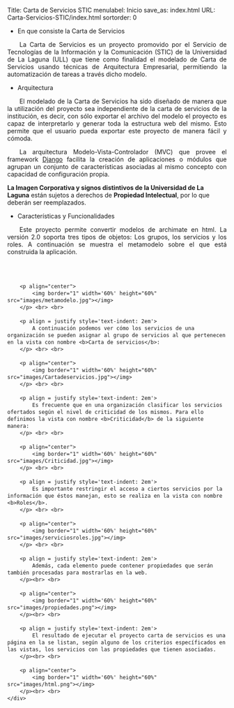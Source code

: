 Title: Carta de Servicios STIC
menulabel: Inicio
save_as: index.html
URL: Carta-Servicios-STIC/index.html
sortorder: 0

<div class="section">
    <ul class="nav nav-tabs header">
        <li class="active">En que consiste la Carta de Servicios</li>
    </ul>
    <div class="content">
		<p align = justify style='text-indent: 2em'>
			La Carta de Servicios es un proyecto promovido por el Servicio de Tecnologías de la Información y la Comunicación (STIC) de la Universidad de La Laguna (ULL) que tiene como finalidad el modelado de Carta de Servicios usando técnicas de Arquitectura Empresarial, permitiendo la automatización de tareas a través dicho modelo.
        </p>
    </div>
</div>
<div class="section">
    <ul class="nav nav-tabs header">
        <li class="active">Arquitectura</li>
    </ul>
    <div class="content">
		<p align = justify style='text-indent: 2em'>
			El modelado de la Carta de Servicios ha sido diseñado de manera que la utilización del proyecto sea independiente de la carta de servicios de la institución, es decir, con sólo exportar el archivo del modelo el proyecto es capaz de interpretarlo y generar toda la estructura web del mismo. Esto permite que el usuario pueda exportar este proyecto de manera fácil y cómoda.
        </p>
		<p align = justify style='text-indent: 2em'>
			La arquitectura Modelo-Vista-Controlador (MVC) que provee el framework <a href="https://www.djangoproject.com/" target="_blank">Django</a> facilita la creación de
            aplicaciones o módulos que agrupan un conjunto de características asociadas al mismo concepto con capacidad de configuración propia.
        </p>
        <p>
			<div class="alert alert-danger">
				<b>La Imagen Corporativa y signos distintivos de la Universidad de La Laguna</b> están sujetos a derechos de <b>Propiedad Intelectual</b>, por lo que deberán ser reemplazados. 
			</div>
        </p>
    </div>
</div>
<div class="section">
    <ul class="nav nav-tabs header">
        <li class="active">Características y Funcionalidades</li>
    </ul>
    <div class="content">
		<p align = justify style='text-indent: 2em'>
			Este proyecto permite convertir modelos de archimate en html. La versión 2.0 soporta tres tipos de objetos: Los grupos, los servicios y los roles. A continuación se muestra el metamodelo sobre el que está construida la aplicación.
		</p> <br> <br>

		<p align="center">
			<img border="1" width='60%' height="60%" src="images/metamodelo.jpg"></img>
		</p> <br> <br>
		
		<p align = justify style='text-indent: 2em'>
			A continuación podemos ver cómo los servicios de una organización se pueden asignar al grupo de servicios al que pertenecen en la vista con nombre <b>Carta de servicios</b>:
		</p> <br> <br>		
		
		<p align="center">
			<img border="1" width='60%' height="60%" src="images/Cartadeservicios.jpg"></img>
		</p> <br> <br>		

		<p align = justify style='text-indent: 2em'>
			Es frecuente que en una organización clasificar los servicios ofertados según el nivel de criticidad de los mismos. Para ello definimos la vista con nombre <b>Criticidad</b> de la siguiente manera:
		</p> <br> <br>	

		<p align="center">
			<img border="1" width='60%' height="60%" src="images/Criticidad.jpg"></img>
		</p> <br> <br>
				
		<p align = justify style='text-indent: 2em'>
			Es importante restringir el acceso a ciertos servicios por la información que éstos manejan, esto se realiza en la vista con nombre <b>Roles</b>.
		</p> <br> <br>	
		
		<p align="center">
			<img border="1" width='60%' height="60%" src="images/serviciosroles.jpg"></img>
		</p> <br> <br>	

		<p align = justify style='text-indent: 2em'>
			Además, cada elemento puede contener propiedades que serán también procesadas para mostrarlas en la web.
		</p><br> <br>
				
		<p align="center">
			<img border="1" width='60%' height="60%" src="images/propiedades.png"></img>
		</p><br> <br>
			
		<p align = justify style='text-indent: 2em'>
			El resultado de ejecutar el proyecto carta de servicios es una página en la se listan, según alguno de los criterios específicados en las vistas, los servicios con las propiedades que tienen asociadas.
		</p><br> <br>
			
		<p align="center">
			<img border="1" width='60%' height="60%" src="images/html.png"></img>
		</p><br> <br>	
    </div>
</div>
